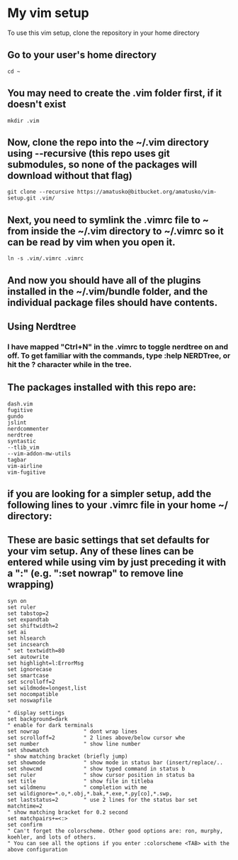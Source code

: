 # My vim setup

To use this vim setup, clone the repository in your home directory 

## Go to your user's home directory
```
cd ~
```

## You may need to create the .vim folder first, if it doesn't exist
```
mkdir .vim
```
## Now, clone the repo into the ~/.vim directory using --recursive (this repo uses git submodules, so none of the packages will download without that flag)
```
git clone --recursive https://amatusko@bitbucket.org/amatusko/vim-setup.git .vim/
```
## Next, you need to symlink the .vimrc file to ~ from inside the ~/.vim directory to ~/.vimrc so it can be read by vim when you open it.
```
ln -s .vim/.vimrc .vimrc
```
## And now you should have all of the plugins installed in the ~/.vim/bundle folder, and the individual package files should have contents.

## Using Nerdtree
### I have mapped "Ctrl+N" in the .vimrc to toggle nerdtree on and off. To get familiar with the commands, type :help NERDTree, or hit the ? character while in the tree.

## The packages installed with this repo are:
```
dash.vim  
fugitive  
gundo   
jslint  
nerdcommenter
nerdtree  
syntastic  
--tlib_vim
--vim-addon-mw-utils
tagbar     
vim-airline
vim-fugitive
```
## if you are looking for a simpler setup, add the following lines to your .vimrc file in your home ~/ directory:
## These are basic settings that set defaults for your vim setup. Any of these lines can be entered while using vim by just preceding it with a ":" (e.g. ":set nowrap" to remove line wrapping)
```
syn on
set ruler
set tabstop=2
set expandtab
set shiftwidth=2
set ai
set hlsearch
set incsearch
" set textwidth=80
set autowrite
set highlight=l:ErrorMsg
set ignorecase
set smartcase
set scrolloff=2
set wildmode=longest,list
set nocompatible
set noswapfile

" display settings
set background=dark
" enable for dark terminals
set nowrap              " dont wrap lines 
set scrolloff=2         " 2 lines above/below cursor whe
set number              " show line number
set showmatch
" show matching bracket (briefly jump)
set showmode            " show mode in status bar (insert/replace/..
set showcmd             " show typed command in status b
set ruler               " show cursor position in status ba
set title               " show file in titleba
set wildmenu            " completion with me
set wildignore=*.o,*.obj,*.bak,*.exe,*.py[co],*.swp,
set laststatus=2        " use 2 lines for the status bar set matchtime=2      
" show matching bracket for 0.2 second
set matchpairs+=<:>
set confirm
" Can't forget the colorscheme. Other good options are: ron, murphy, koehler, and lots of others.
" You can see all the options if you enter :colorscheme <TAB> with the above configuration
```
